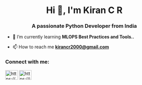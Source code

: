 <h1 align="center">Hi 👋, I'm Kiran C R</h1>
<h3 align="center">A passionate Python Developer from India</h3>

- 🌱 I’m currently learning **MLOPS Best Practices and Tools..**

- 📫 How to reach me **kirancr2000@gmail.com**

<h3 align="left">Connect with me:</h3>
<p align="left">
<a href="https://www.linkedin.com/in/kiran-c-r-a35223203" target="blank"><img align="center" src="https://raw.githubusercontent.com/rahuldkjain/github-profile-readme-generator/master/src/images/icons/Social/linked-in-alt.svg" alt="https://www.linkedin.com/in/kiran-c-r-a35223203" height="30" width="40" /></a>
<a href="https://instagram.com/https://instagram.com/kiran037396" target="blank"><img align="center" src="https://raw.githubusercontent.com/rahuldkjain/github-profile-readme-generator/master/src/images/icons/Social/instagram.svg" alt="https://instagram.com/kiran037396" height="30" width="40" /></a>
</p>


